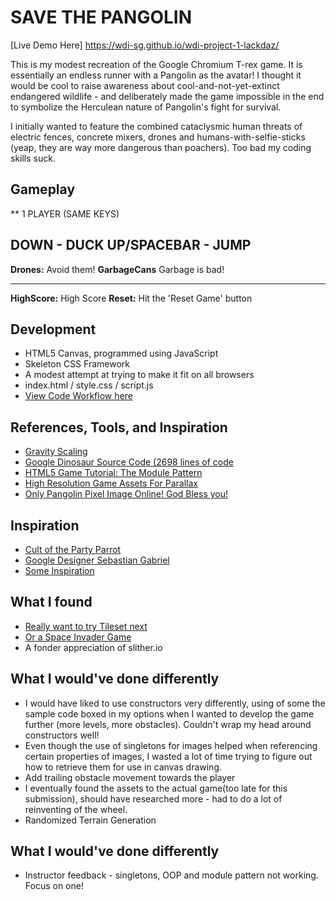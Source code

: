 # SAVE THE PANGOLIN

[Live Demo Here] https://wdi-sg.github.io/wdi-project-1-lackdaz/

This is my modest recreation of the Google Chromium T-rex game. It is essentially an endless runner with a Pangolin as the avatar! I thought it would be cool to raise awareness about cool-and-not-yet-extinct endangered wildlife - and deliberately made the game impossible in the end to symbolize the Herculean nature of Pangolin's fight for survival.

I initially wanted to feature the combined cataclysmic human threats of electric fences, concrete mixers, drones and humans-with-selfie-sticks (yeap, they are way more dangerous than poachers). Too bad my coding skills suck.

## Gameplay

** 1 PLAYER
(SAME KEYS)

DOWN - DUCK
UP/SPACEBAR - JUMP
---

**Drones:** Avoid them!
**GarbageCans** Garbage is bad!

---
**HighScore:** High Score
**Reset:** Hit the 'Reset Game' button


## Development
* HTML5 Canvas, programmed using JavaScript
* Skeleton CSS Framework
* A modest attempt at trying to make it fit on all browsers
* index.html / style.css / script.js
* [View Code Workflow here](https://drive.google.com/file/d/0B7KCB1ruE53gM1Q3YVlnY0o2Vlk/view?usp=sharing/)

## References, Tools, and Inspiration
* [Gravity Scaling](https://docs.coronalabs.com/api/type/Body/gravityScale.html)
* [Google Dinosaur Source Code (2698 lines of code](https://chromium.googlesource.com/chromium/src.git/+/master/components/neterror/resources/offline.js/)
* [HTML5 Game Tutorial: The Module Pattern](http://blog.sklambert.com/html5-game-tutorial-module-pattern/)
* [High Resolution Game Assets For Parallax](http://www.gameart2d.com/freebies.html/)
* [Only Pangolin Pixel Image Online! God Bless you!](http://imgur.com/gallery/ZVEnjQM)

## Inspiration
* [Cult of the Party Parrot](http://cultofthepartyparrot.com/)
* [Google Designer Sebastian Gabriel](http://www.omgchrome.com/interview-with-sebastien-gabriel-google-chrome-visual-designer/)
* [Some Inspiration](https://github.com/wayou/t-rex-runner)

## What I found
* [Really want to try Tileset next](http://blog.sklambert.com/create-a-canvas-tileset-background/)
* [Or a Space Invader Game](http://blog.sklambert.com/html5-canvas-game-html5-audio-and-finishing-touches/)
* A fonder appreciation of slither.io

## What I would've done differently
* I would have liked to use constructors very differently, using of some the sample code boxed in my options when I wanted to develop the game further (more levels, more obstacles). Couldn't wrap my head around constructors well!
* Even though the use of singletons for images helped when referencing certain properties of images, I wasted a lot of time trying to figure out how to retrieve them for use in canvas drawing.
* Add trailing obstacle movement towards the player
* I eventually found the assets to the actual game(too late for this submission), should have researched more - had to do a lot of reinventing of the wheel.
* Randomized Terrain Generation

## What I would've done differently
* Instructor feedback - singletons, OOP and module pattern not working. Focus on one!
